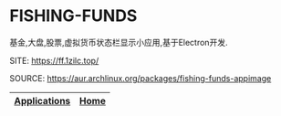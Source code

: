 # FISHING-FUNDS

 基金,大盘,股票,虚拟货币状态栏显示小应用,基于Electron开发.

 SITE: https://ff.1zilc.top/

 SOURCE: https://aur.archlinux.org/packages/fishing-funds-appimage

 | [Applications](https://portable-linux-apps.github.io/apps.html) | [Home](https://portable-linux-apps.github.io)
 | --- | --- |
